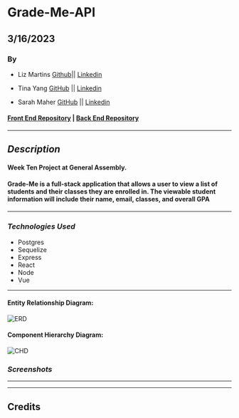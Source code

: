 # Grade-Me-API

## **3/16/2023**

### By

- Liz Martins [Github](https://github.com/martinsliz)|| [Linkedin](https://www.linkedin.com/in/elizmartins/)

- Tina Yang [GitHub](https://github.com/tinayang15) || [Linkedin](https://www.linkedin.com/in/yang-tina/)

- Sarah Maher [GitHub](https://github.com/mahers12) || [Linkedin](https://www.linkedin.com/in/sarah-maher-8a6865255/)

#### [Front End Repository](https://github.com/martinsliz/Grade-Me) | [Back End Repository ](https://github.com/martinsliz/Grade-Me-API)

---

## **_Description_**

#### Week Ten Project at General Assembly.

#### Grade-Me is a full-stack application that allows a user to view a list of students and their classes they are enrolled in. The viewable student information will include their name, email, classes, and overall GPA

####

---

### **_*Technologies Used*_**

- Postgres
- Sequelize
- Express
- React
- Node
- Vue

---

#### Entity Relationship Diagram: 
![ERD](https://i.imgur.com/ttIYSwI.png)

#### Component Hierarchy Diagram:

![CHD](https://i.imgur.com/gdECF6S.png)

### **_Screenshots_**

---

---

## **Credits**
